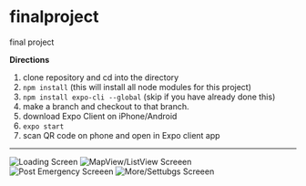 # finalproject
final project

__Directions__
1) clone repository and cd into the directory
2) `npm install` (this will install all node modules for this project)
3) `npm install expo-cli --global` (skip if you have already done this)
4) make a branch and checkout to that branch.
5) download Expo Client on iPhone/Android
6) `expo start`
7) scan QR code on phone and open in Expo client app

______________________________________________________

![Loading Screen](https://github.com/colinfran/pigeonapp/blob/master/assets/demo/loading.png)<!-- .element height="50%" width="50%" -->
![MapView/ListView Screeen](https://github.com/colinfran/pigeonapp/blob/master/assets/demo/1.gif)
![Post Emergency Screeen](https://github.com/colinfran/pigeonapp/blob/master/assets/demo/2.gif)
![More/Settubgs Screeen](https://github.com/colinfran/pigeonapp/blob/master/assets/demo/3.gif)

